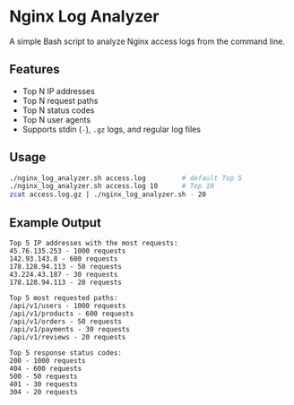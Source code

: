 # Nginx Log Analyzer

A simple Bash script to analyze Nginx access logs from the command line.

## Features
- Top N IP addresses
- Top N request paths
- Top N status codes
- Top N user agents
- Supports stdin (`-`), `.gz` logs, and regular log files

## Usage

```bash
./nginx_log_analyzer.sh access.log         # default Top 5
./nginx_log_analyzer.sh access.log 10      # Top 10
zcat access.log.gz | ./nginx_log_analyzer.sh - 20
```

## Example Output
```text
Top 5 IP addresses with the most requests:
45.76.135.253 - 1000 requests
142.93.143.8 - 600 requests
178.128.94.113 - 50 requests
43.224.43.187 - 30 requests
178.128.94.113 - 20 requests

Top 5 most requested paths:
/api/v1/users - 1000 requests
/api/v1/products - 600 requests
/api/v1/orders - 50 requests
/api/v1/payments - 30 requests
/api/v1/reviews - 20 requests

Top 5 response status codes:
200 - 1000 requests
404 - 600 requests
500 - 50 requests
401 - 30 requests
304 - 20 requests
```
